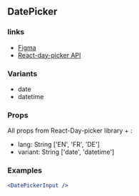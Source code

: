 ## DatePicker

### links

-   [Figma](https://www.figma.com/file/LBIDgVFfAqt8BhycUZwVU0/Design-System?node-id=2294%3A60)
-   [React-day-picker API](http://react-day-picker.js.org/api/DayPicker)

### Variants

-   date
-   datetime

### Props

All props from React-Day-picker library + :

-   lang: String ['EN', 'FR', 'DE']
-   variant: String ['date', 'datetime']

### Examples

```jsx
<DatePickerInput />
```
